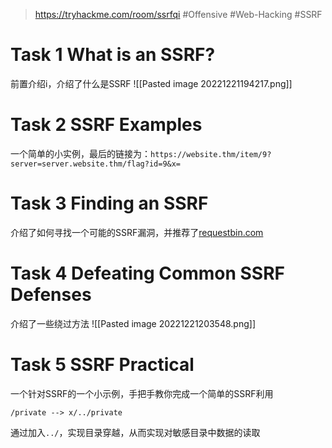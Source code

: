 > https://tryhackme.com/room/ssrfqi
> #Offensive #Web-Hacking #SSRF

# Task 1 What is an SSRF?

前置介绍i，介绍了什么是SSRF
![[Pasted image 20221221194217.png]]

# Task 2 SSRF Examples

一个简单的小实例，最后的链接为：`https://website.thm/item/9?server=server.website.thm/flag?id=9&x=`

# Task 3 Finding an SSRF

介绍了如何寻找一个可能的SSRF漏洞，并推荐了[requestbin.com](https://requestbin.com)

# Task 4 Defeating Common SSRF Defenses

介绍了一些绕过方法
![[Pasted image 20221221203548.png]]

# Task 5 SSRF Practical

一个针对SSRF的一个小示例，手把手教你完成一个简单的SSRF利用
```shell
/private --> x/../private
```
通过加入`../`，实现目录穿越，从而实现对敏感目录中数据的读取